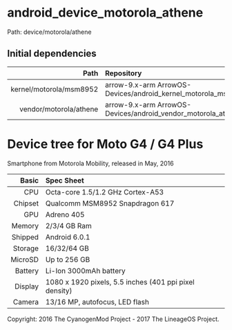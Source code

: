 # android_device_motorola_athene

Path:   device/motorola/athene

Initial dependencies
--------------------

Path                              | Repository
---------------------------------:|:-------------------------------------
kernel/motorola/msm8952           | arrow-9.x-arm  ArrowOS-Devices/android_kernel_motorola_msm8952
vendor/motorola/athene            | arrow-9.x-arm  ArrowOS-Devices/android_vendor_motorola_athene


Device tree for Moto G4 / G4 Plus
=================================

Smartphone from Motorola Mobility, released in May, 2016

Basic   | Spec Sheet
-------:|:-------------------------
CPU     | Octa-core 1.5/1.2 GHz Cortex-A53
Chipset | Qualcomm MSM8952 Snapdragon 617
GPU     | Adreno 405
Memory  | 2/3/4 GB Ram
Shipped | Android 6.0.1
Storage | 16/32/64 GB
MicroSD | Up to 256 GB
Battery | Li-Ion 3000mAh battery
Display | 1080 x 1920 pixels, 5.5 inches (401 ppi pixel density)
Camera  | 13/16 MP, autofocus, LED flash

Copyright: 2016 The CyanogenMod Project - 2017 The LineageOS Project.
